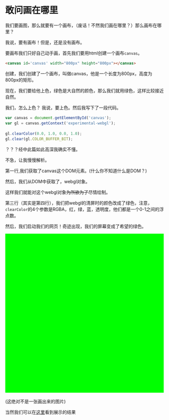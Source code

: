 # 敢问画在哪里
我们要画图，那么就要有一个画布，（废话！不然我们画在哪里？）那么画布在哪里？

我说，要有画布！但是，还是没有画布。

要画布我们只好自己动手画，首先我们要用html创建一个画布`canvas`。

```html
<canvas id='canvas' width="800px" height="800px"></canvas>
```

创建，我们创建了一个画布，叫做canvas，他是一个长度为800px，高度为800px的矩形。

现在，我们要给他上色，绿色是大自然的颜色，那么我们就用绿色，这样比较接近自然。

我们，怎么上色？
我说，要上色。然后我写下了一段代码。

```javascript
var canvas = document.getElementById('canvas');
var gl = canvas.getContext('experimental-webgl');

gl.clearColor(0.0, 1.0, 0.0, 1.0);
gl.clear(gl.COLOR_BUFFER_BIT);
```

？？？经中此篇如此高深我确实不懂。

不急，让我慢慢解析。


第一行,我们获取了canvas这个DOM元素。(什么你不知道什么是DOM？)

然后，我们从DOM中获取了，webgl对象。

这样我们就能对这个webgl对象~~为所欲为了~~尽情绘制。

第三行（其实是第四行），我们把webgl的清屏时的颜色改成了绿色，注意，`clearColor`的4个参数是RGBA，红，绿，蓝，透明度，他们都是一个0-1之间的浮点数。

然后，我们启动我们的网页！奇迹出现，我们的屏幕变成了希望的绿色。

![](res/00.01.png)

(这绝对不是一张画出来的图片)

当然我们可以在[这里](index.html)看到展示的结果
